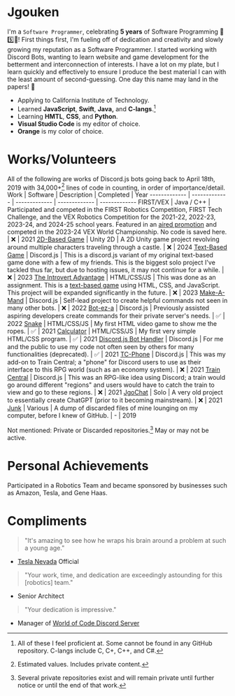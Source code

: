 # Jgouken
I'm a `Software Programmer`, celebrating **5 years** of Software Programming 🎉5️⃣🎉!
First things first, I'm fueling off of dedication and creativity and slowly growing my reputation as a Software Programmer. I started working with Discord Bots, wanting to learn website and game development for the betterment and interconnection of interests. I have a lot on my plate, but I learn quickly and effectively to ensure I produce the best material I can with the least amount of second-guessing. One day this name may land in the papers! 📰

- Applying to California Institute of Technology.
- Learned **JavaScript**, **Swift**, **Java,** and **C-langs**.[^3]
- Learning **HMTL**, **CSS**, and **Python**.
- **Visual Studio Code** is my editor of choice.
- **Orange** is my color of choice.

# Works/Volunteers
All of the following are works of Discord.js bots going back to April 18th, 2019 with 34,000+[^1] lines of code in counting, in order of importance/detail.
Work | Software | Description | Completed | Year
------------- | ------------- | ------------- | ------------- | -------------
FIRST/VEX | Java / C++ | Participated and competed in the FIRST Robotics Competition, FIRST Tech Challenge, and the VEX Robotics Competition for the 2021-22, 2022-23, 2023-24, and 2024-25 school years. Featured in an [aired promotion](https://www.youtube.com/watch?v=oulOSrR_L1w&t=11s) and competed in the 2023-24 VEX World Championship. No code is saved here. | ❌ | 2021
[2D-Based Game](https://github.com/jgouken/2D-based-game) | Unity 2D | A 2D Unity game project revolving around multiple characters traveling through a castle. | ❌ | 2024
[Text-Based Game](https://github.com/jgouken/text-based-game) | Discord.js | This is a discord.js variant of my original text-based game done with a few of my friends. This is the biggest solo project I've tackled thus far, but due to hosting issues, it may not continue for a while. | ❌ | 2023
[The Introvert Advantage](https://github.com/jgouken/the-introvert-advantage) | HTML/CSS/JS | This was done as an assignment. This is a [text-based game](https://the-introvert-advantage.jgouken.repl.co/) using HTML, CSS, and JavaScript. This project will be expanded significantly in the future. | ❌ | 2023
[Make-A-Mand](https://github.com/Jgouken/MakeAMand) | Discord.js | Self-lead project to create helpful commands not seen in many other bots. | ❌ | 2022
[Bot-ez-a](https://github.com/Jgouken/BOT-ez-a) | Discord.js | Previously assisted aspiring developers create commands for their private server's needs. | ✅ | 2022
[Snake](https://github.com/Jgouken/snake) | HTML/CSS/JS | My first HTML video game to show me the ropes. | ✅ | 2021
[Calculator](https://github.com/Jgouken/calculator) | HTML/CSS/JS | My first very simple HTML/CSS program. | ✅ | 2021
[Discord.js Bot Handler](https://github.com/Jgouken/Discord.js-Basic-Bot-Handler) | Discord.js | For me and the public to use my code not often seen by others for many functionalities (deprecated). | ✅ | 2021
[TC-Phone](https://github.com/Jgouken/TC-Phone) | Discord.js | This was my add-on to Train Central; a "phone" for Discord users to use as their interface to this RPG world (such as an economy system). | ❌ | 2021
[Train Central](https://github.com/Jgouken/Train-Central) | Discord.js | This was an RPG-like idea using Discord; a train would go around different "regions" and users would have to catch the train to view and go to these regions. | ❌ | 2021
[JgoChat](https://github.com/Jgouken/JgoChat) | Solo | A very old project to essentially create ChatGPT (prior to it becoming mainstream). | ❌ | 2021
[Junk](https://github.com/Jgouken/Junk) | Various | A dump of discarded files of mine lounging on my computer, before I knew of GitHub. | - | 2019

Not mentioned: Private or Discarded repositories.[^2] May or may not be active.

# Personal Achievements
Participated in a Robotics Team and became sponsored by businesses such as Amazon, Tesla, and Gene Haas.

# Compliments

> "It's amazing to see how he wraps his brain around a problem at such a young age."
- [Tesla Nevada](https://www.tesla.com/gigafactory) Official
> "Your work, time, and dedication are exceedingly astounding for this [robotics] team."
- Senior Architect
> "Your dedication is impressive."
- Manager of [World of Code Discord Server](http://discord.gg/program)

[^1]: Estimated values. Includes private content.
[^2]: Several private repositories exist and will remain private until further notice or until the end of that work.
[^3]: All of these I feel proficient at. Some cannot be found in any GitHub repository. C-langs include C, C+, C++, and C#.
